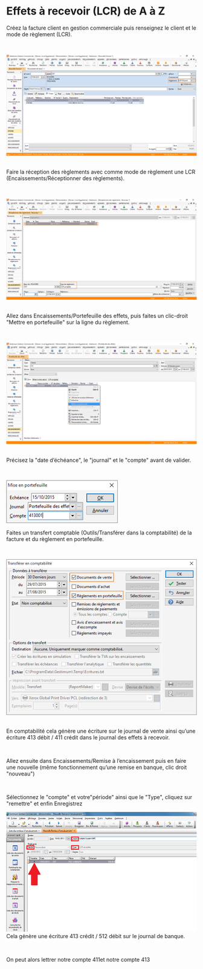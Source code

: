 # Effets à recevoir (LCR) de A à Z


Créez la facture client en gestion commerciale puis renseignez le client 
 et le mode de règlement (LCR).


 


![](../assets/images/Effets/Effets001.png)
 


Faire la réception des règlements avec comme mode de règlement une LCR 
 (Encaissements/Réceptionner des règlements).


 


![](../assets/images/Effets/Effets003.png)
 


Allez dans Encaissements/Portefeuille des effets, puis faites un clic-droit 
 "Mettre en portefeuille" sur la ligne du règlement.


 


![](../assets/images/Effets/Effets005.png)
 


Précisez la "date d’échéance", le "journal" et le 
 "compte" avant de valider.


 


![](../assets/images/Effets/Effets007.png)
 


Faites un transfert comptable (Outils/Transférer dans la comptabilité) 
 de la facture et du règlement en portefeuille.


 


![](../assets/images/Effets/Effets009.png)
 


En comptabilité cela génère une écriture sur le journal de vente ainsi 
 qu’une écriture 413 débit / 411 crédit dans le journal des effets à recevoir.


 


Allez ensuite dans Encaissements/Remise à l’encaissement puis en faire 
 une nouvelle (même fonctionnement qu’une remise en banque, clic droit 
 "nouveau")


 


Sélectionnez le "compte" et votre"période" ainsi 
 que le "Type", cliquez sur "remettre" et enfin Enregistrez


![](../assets/images/Effets/Effets011.png)
Cela génère une écriture 413 crédit / 512 débit sur le journal de banque.


 


On peut alors lettrer notre compte 411et notre compte 413



